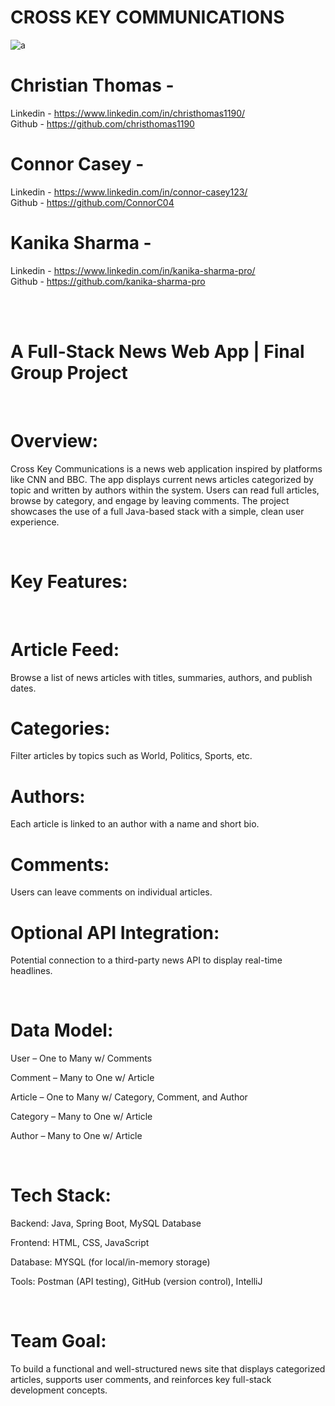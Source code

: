 # CROSS KEY COMMUNICATIONS

![a](https://github.com/user-attachments/assets/27db53a8-9440-4b1f-924a-a0394644831f)
[
](https://files.slack.com/files-pri/T246Q4801-F08SAT7Q2J3/screenshot_2025-05-16_at_10.26.26___am.png)
<br>

# Christian Thomas - 
Linkedin - https://www.linkedin.com/in/christhomas1190/ <br>
Github - https://github.com/christhomas1190


# Connor Casey - 
Linkedin - https://www.linkedin.com/in/connor-casey123/
<br>
Github - https://github.com/ConnorC04


# Kanika Sharma - 
Linkedin - https://www.linkedin.com/in/kanika-sharma-pro/ <br>
Github - https://github.com/kanika-sharma-pro


<br>
<br>

  # A Full-Stack News Web App | Final Group Project 

  <br>

# Overview:

Cross Key Communications is a news web application inspired by platforms like CNN and BBC. The app displays current news articles categorized by topic and written by authors within the system. Users can read full articles, browse by category, and engage by leaving comments. The project showcases the use of a full Java-based stack with a simple, clean user experience.

<br>

# Key Features:

<br>

# Article Feed: 
Browse a list of news articles with titles, summaries, authors, and publish dates.
<br>

# Categories: 
Filter articles by topics such as World, Politics, Sports, etc.
<br>
# Authors: 
Each article is linked to an author with a name and short bio.
<br>
# Comments: 
Users can leave comments on individual articles.
<br>
# Optional API Integration: 
Potential connection to a third-party news API to display real-time headlines.

<br>

# Data Model:

User – One to Many w/ Comments

Comment – Many to One w/ Article

Article – One to Many w/ Category, Comment, and Author

Category – Many to One w/ Article

Author – Many to One w/ Article

<br>

# Tech Stack:

Backend: Java, Spring Boot, MySQL Database

Frontend: HTML, CSS, JavaScript

Database: MYSQL (for local/in-memory storage)

Tools: Postman (API testing), GitHub (version control), IntelliJ

<br>

# Team Goal:
To build a functional and well-structured news site that displays categorized articles, supports user comments, and reinforces key full-stack development concepts.
